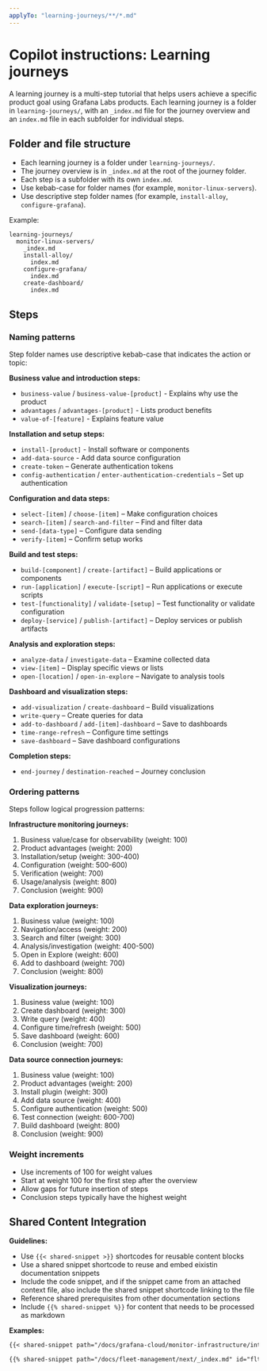 ```yaml
---
applyTo: "learning-journeys/**/*.md"
---
```


# Copilot instructions: Learning journeys

A learning journey is a multi-step tutorial that helps users achieve a specific product goal using Grafana Labs products.
Each learning journey is a folder in `learning-journeys/`, with an `_index.md` file for the journey overview and an `index.md` file in each subfolder for individual steps.

## Folder and file structure

- Each learning journey is a folder under `learning-journeys/`.
- The journey overview is in `_index.md` at the root of the journey folder.
- Each step is a subfolder with its own `index.md`.
- Use kebab-case for folder names (for example, `monitor-linux-servers`).
- Use descriptive step folder names (for example, `install-alloy`, `configure-grafana`).

Example:

```
learning-journeys/
  monitor-linux-servers/
    _index.md
    install-alloy/
      index.md
    configure-grafana/
      index.md
    create-dashboard/
      index.md
```

## Steps

### Naming patterns

Step folder names use descriptive kebab-case that indicates the action or topic:

**Business value and introduction steps:**

- `business-value` / `business-value-[product]` - Explains why use the product
- `advantages` / `advantages-[product]` - Lists product benefits
- `value-of-[feature]` - Explains feature value

**Installation and setup steps:**

- `install-[product]` - Install software or components
- `add-data-source` - Add data source configuration
- `create-token` – Generate authentication tokens
- `config-authentication` / `enter-authentication-credentials` – Set up authentication

**Configuration and data steps:**

- `select-[item]` / `choose-[item]` – Make configuration choices
- `search-[item]` / `search-and-filter` – Find and filter data
- `send-[data-type]` – Configure data sending
- `verify-[item]` – Confirm setup works

**Build and test steps:**

- `build-[component]` / `create-[artifact]` – Build applications or components
- `run-[application]` / `execute-[script]` – Run applications or execute scripts
- `test-[functionality]` / `validate-[setup]` – Test functionality or validate configuration
- `deploy-[service]` / `publish-[artifact]` – Deploy services or publish artifacts

**Analysis and exploration steps:**

- `analyze-data` / `investigate-data` – Examine collected data
- `view-[item]` – Display specific views or lists
- `open-[location]` / `open-in-explore` – Navigate to analysis tools

**Dashboard and visualization steps:**

- `add-visualization` / `create-dashboard` – Build visualizations
- `write-query` – Create queries for data
- `add-to-dashboard` / `add-[item]-dashboard` – Save to dashboards
- `time-range-refresh` – Configure time settings
- `save-dashboard` – Save dashboard configurations

**Completion steps:**

- `end-journey` / `destination-reached` – Journey conclusion

### Ordering patterns

Steps follow logical progression patterns:

**Infrastructure monitoring journeys:**

1. Business value/case for observability (weight: 100)
2. Product advantages (weight: 200)
3. Installation/setup (weight: 300-400)
4. Configuration (weight: 500-600)
5. Verification (weight: 700)
6. Usage/analysis (weight: 800)
7. Conclusion (weight: 900)

**Data exploration journeys:**

1. Business value (weight: 100)
2. Navigation/access (weight: 200)
3. Search and filter (weight: 300)
4. Analysis/investigation (weight: 400-500)
5. Open in Explore (weight: 600)
6. Add to dashboard (weight: 700)
7. Conclusion (weight: 800)

**Visualization journeys:**

1. Business value (weight: 100)
2. Create dashboard (weight: 300)
3. Write query (weight: 400)
4. Configure time/refresh (weight: 500)
5. Save dashboard (weight: 600)
6. Conclusion (weight: 700)

**Data source connection journeys:**

1. Business value (weight: 100)
2. Product advantages (weight: 200)
3. Install plugin (weight: 300)
4. Add data source (weight: 400)
5. Configure authentication (weight: 500)
6. Test connection (weight: 600-700)
7. Build dashboard (weight: 800)
8. Conclusion (weight: 900)

### Weight increments

- Use increments of 100 for weight values
- Start at weight 100 for the first step after the overview
- Allow gaps for future insertion of steps
- Conclusion steps typically have the highest weight

## Shared Content Integration

**Guidelines:**

- Use `{{< shared-snippet >}}` shortcodes for reusable content blocks
- Use a shared snippet shortcode to reuse and embed eixistin documentation snippets
- Include the code snippet, and if the snippet came from an attached context file,
  also include the shared snippet shortcode linking to the file
- Reference shared prerequisites from other documentation sections
- Include `{{% shared-snippet %}}` for content that needs to be processed as markdown

**Examples:**

```markdown
{{< shared-snippet path="/docs/grafana-cloud/monitor-infrastructure/integrations/get-started.md" id="grafana-cloud-setup" >}}

{{% shared-snippet path="/docs/fleet-management/next/_index.md" id="flt-mgt-lj-intro" %}}
```
